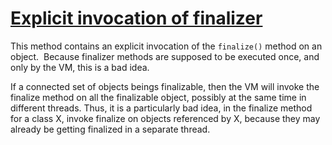 # [Explicit invocation of finalizer](https://spotbugs.readthedocs.io/en/latest/bugDescriptions.html#FI_EXPLICIT_INVOCATION)

 This method contains an explicit invocation of the `finalize()`
  method on an object.  Because finalizer methods are supposed to be
  executed once, and only by the VM, this is a bad idea.

If a connected set of objects beings finalizable, then the VM will invoke the
finalize method on all the finalizable object, possibly at the same time in different threads.
Thus, it is a particularly bad idea, in the finalize method for a class X, invoke finalize
on objects referenced by X, because they may already be getting finalized in a separate thread.